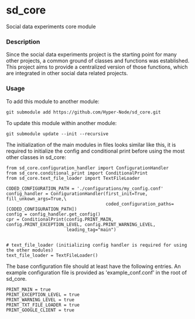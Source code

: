 # sd_core
Social data experiments core module 

### Description
Since the social data experiments project is the starting point for many other projects, a common 
ground of classes and functions was established. This project aims to provide a centralized version 
of those functions, which are integrated in other social data related projects. 


### Usage 

To add this module to another module: 
```
git submodule add https://github.com/Hyper-Node/sd_core.git
```
To update this module within another module:
```
git submodule update --init --recursive
```

The initialization of the main modules in files looks similar like this, it is required to initialize the config and conditional
print before using the most other classes in sd_core:
```
from sd_core.configuration_handler import ConfigurationHandler
from sd_core.conditional_print import ConditionalPrint
from sd_core.text_file_loader import TextFileLoader

CODED_CONFIGURATION_PATH = './configurations/my_config.conf'
config_handler = ConfigurationHandler(first_init=True, fill_unkown_args=True,\
                                      coded_configuration_paths=[CODED_CONFIGURATION_PATH])
config = config_handler.get_config()
cpr = ConditionalPrint(config.PRINT_MAIN, config.PRINT_EXCEPTION_LEVEL, config.PRINT_WARNING_LEVEL,
                       leading_tag="main")
                      
                      
# text_file_loader (initializing config handler is required for using the other modules) 
text_file_loader = TextFileLoader()
```
The base configuration file should at least have the following entries. An example configuration file is
provided as 'example_conf.conf' in the root of sd_core.
```
PRINT_MAIN = true
PRINT_EXCEPTION_LEVEL = true
PRINT_WARNING_LEVEL = true
PRINT_TXT_FILE_LOADER = true
PRINT_GOOGLE_CLIENT = true
```